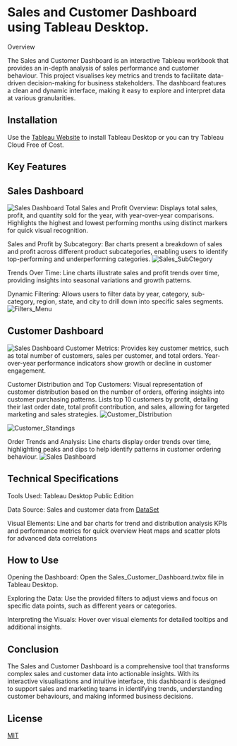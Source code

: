 # Sales and Customer Dashboard using Tableau Desktop.

Overview

The Sales and Customer Dashboard is an interactive Tableau workbook that provides an in-depth analysis of sales performance and customer behaviour. This project visualises key metrics and trends to facilitate data-driven decision-making for business stakeholders. The dashboard features a clean and dynamic interface, making it easy to explore and interpret data at various granularities.

## Installation

Use the [Tableau Website](https://www.tableau.com) to install Tableau Desktop or you can try Tableau Cloud Free of Cost.


## Key Features
## Sales Dashboard
![Sales Dashboard](Images/Sales_Dashboard.png)
Total Sales and Profit Overview:
Displays total sales, profit, and quantity sold for the year, with year-over-year comparisons.
Highlights the highest and lowest performing months using distinct markers for quick visual recognition.

Sales and Profit by Subcategory:
Bar charts present a breakdown of sales and profit across different product subcategories, enabling users to identify top-performing and underperforming categories.
![Sales_SubCtegory](Images/Sales_Subcategory_Comparison.png)

Trends Over Time:
Line charts illustrate sales and profit trends over time, providing insights into seasonal variations and growth patterns.

Dynamic Filtering:
Allows users to filter data by year, category, sub-category, region, state, and city to drill down into specific sales segments.
![Filters_Menu](Images/Filters.png)

## Customer Dashboard
![Sales Dashboard](Images/Customer_Dashboard.png)
Customer Metrics:
Provides key customer metrics, such as total number of customers, sales per customer, and total orders.
Year-over-year performance indicators show growth or decline in customer engagement.

Customer Distribution and Top Customers:
Visual representation of customer distribution based on the number of orders, offering insights into customer purchasing patterns.
Lists top 10 customers by profit, detailing their last order date, total profit contribution, and sales, allowing for targeted marketing and sales strategies.
![Customer_Distribution](Images/Customer_Distribution.png)


![Customer_Standings](Images/Customer_Standings.png)

Order Trends and Analysis:
Line charts display order trends over time, highlighting peaks and dips to help identify patterns in customer ordering behaviour.
![Sales Dashboard](Images/Weekly_Sales_Trends.png)

## Technical Specifications

Tools Used: Tableau Desktop Public Edition

Data Source: Sales and customer data from [DataSet](https://github.com/Vinayak-Pawar/Tableau_Complete_Sales_Dashboard/tree/main/DataSet)

Visual Elements:
Line and bar charts for trend and distribution analysis
KPIs and performance metrics for quick overview
Heat maps and scatter plots for advanced data correlations

## How to Use

Opening the Dashboard:
Open the Sales_Customer_Dashboard.twbx file in Tableau Desktop.

Exploring the Data:
Use the provided filters to adjust views and focus on specific data points, such as different years or categories.

Interpreting the Visuals:
Hover over visual elements for detailed tooltips and additional insights.

## Conclusion

The Sales and Customer Dashboard is a comprehensive tool that transforms complex sales and customer data into actionable insights. With its interactive visualisations and intuitive interface, this dashboard is designed to support sales and marketing teams in identifying trends, understanding customer behaviours, and making informed business decisions.

## License

[MIT](https://choosealicense.com/licenses/mit/)
